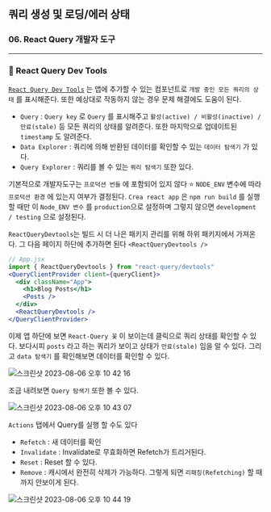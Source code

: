 ## 쿼리 생성 및 로딩/에러 상태
### 06. React Query 개발자 도구
---------------------------------------------

### 📌 React Query Dev Tools

[`React Query Dev Tools`] 는 앱에 추가할 수 있는 컴포넌트로 `개발 중인 모든 쿼리의 상태` 를 표시해준다. 또한 예상대로 작동하지 않는 경우 문제 해결에도 도움이 된다.

- `Query` :  `Query key` 로 `Query` 를 표시해주고 `활성(active) / 비활성(inactive) / 만료(stale)` 등 모든 쿼리의 상태를 알려준다. 또한 마지막으로 업데이트된 `timestamp` 도 알려준다.
- `Data Explorer` : 쿼리에 의해 반환된 데이터를 확인할 수 있는 `데이터 탐색기` 가 있다.
- `Query Explorer` : 쿼리를 볼 수 있는 `쿼리 탐색기` 또한 있다.

기본적으로 개발자도구는 `프로덕션 번들` 에 포함되어 있지 않다
⭐️ `NODE_ENV` 변수에 따라 `프로덕션 환경` 에 있는지 여부가 결정된다.
`Crea react app` 은 `npm run build` 를 실행할 때만 이 `Node_ENV 변수` 를 `production`으로 설정하며 그렇지 않으면 `development / testing` 으로 설정된다.

`ReactQueryDevtools`는 빌드 시 더 나은 패키지 관리를 위해 하위 패키지에서 가져온다.
그 다음 페이지 하단에 추가하면 된다
`<ReactQueryDevtools />`
```jsx
// App.jsx
import { ReactQueryDevtools } from "react-query/devtools"
<QueryClientProvider client={queryClient}>
  <div className="App">
    <h1>Blog Posts</h1>
    <Posts />
  </div>
  <ReactQueryDevtools />
</QueryClientProvider>
```

이제 앱 하단에 보면 `React-Query 꽃` 이 보이는데 클릭으로 쿼리 상태를 확인할 수 있다.
보다시피 `posts` 라고 하는 쿼리가 보이고 상태가 `만료(stale)` 임을 알 수 있다.
그리고 `data 탐색기` 를 확인해보면 데이터를 확인할 수 있다.

![스크린샷 2023-08-06 오후 10 42 16](https://github.com/JuHyun419/study/assets/95161113/ba57b45c-2f78-4fc4-946a-d083bd1ae452)

조금 내려보면 `Query 탐색기` 또한 볼 수 있다. 

![스크린샷 2023-08-06 오후 10 43 07](https://github.com/JuHyun419/study/assets/95161113/4bbc1446-3d97-4c3b-9982-1c49184068a6)

`Actions` 탭에서 Query를 실행 할 수도 있다
- `Refetch` : 새 데이터를 확인
- `Invalidate` : Invalidate로 무효화하면 Refetch가 트리거된다.
- `Reset` : Reset 할 수 있다.
- `Remove` : 캐시에서 완전히 삭제가 가능하다. 그렇게 되면 `리패칭(Refetching)` 할 때 까지 안보이게 된다.

![스크린샷 2023-08-06 오후 10 44 19](https://github.com/JuHyun419/study/assets/95161113/06e98afc-67be-47c5-b514-cc0f78d395f2)

[`React Query Dev Tools`]: https://tanstack.com/query/latest/docs/react/devtools?from=reactQueryV3&original=https%3A%2F%2Ftanstack.com%2Fquery%2Fv3%2Fdocs%2Fdevtools
